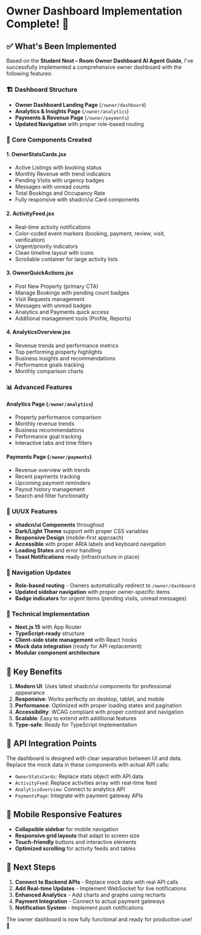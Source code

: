 # Owner Dashboard Implementation Complete! 🎉

## ✅ What's Been Implemented

Based on the **Student Nest – Room Owner Dashboard AI Agent Guide**, I've successfully implemented a comprehensive owner dashboard with the following features:

### 🏗️ Dashboard Structure
- **Owner Dashboard Landing Page** (`/owner/dashboard`)
- **Analytics & Insights Page** (`/owner/analytics`)
- **Payments & Revenue Page** (`/owner/payments`)
- **Updated Navigation** with proper role-based routing

### 🧩 Core Components Created

#### 1. **OwnerStatsCards.jsx**
- Active Listings with booking status
- Monthly Revenue with trend indicators
- Pending Visits with urgency badges
- Messages with unread counts
- Total Bookings and Occupancy Rate
- Fully responsive with shadcn/ui Card components

#### 2. **ActivityFeed.jsx**
- Real-time activity notifications
- Color-coded event markers (booking, payment, review, visit, verification)
- Urgent/priority indicators
- Clean timeline layout with icons
- Scrollable container for large activity lists

#### 3. **OwnerQuickActions.jsx**
- Post New Property (primary CTA)
- Manage Bookings with pending count badges
- Visit Requests management
- Messages with unread badges
- Analytics and Payments quick access
- Additional management tools (Profile, Reports)

#### 4. **AnalyticsOverview.jsx**
- Revenue trends and performance metrics
- Top performing property highlights
- Business insights and recommendations
- Performance goals tracking
- Monthly comparison charts

### 📊 Advanced Features

#### **Analytics Page** (`/owner/analytics`)
- Property performance comparison
- Monthly revenue trends
- Business recommendations
- Performance goal tracking
- Interactive tabs and time filters

#### **Payments Page** (`/owner/payments`)
- Revenue overview with trends
- Recent payments tracking
- Upcoming payment reminders
- Payout history management
- Search and filter functionality

### 🎨 UI/UX Features
- **shadcn/ui Components** throughout
- **Dark/Light Theme** support with proper CSS variables
- **Responsive Design** (mobile-first approach)
- **Accessible** with proper ARIA labels and keyboard navigation
- **Loading States** and error handling
- **Toast Notifications** ready (infrastructure in place)

### 🔄 Navigation Updates
- **Role-based routing** - Owners automatically redirect to `/owner/dashboard`
- **Updated sidebar navigation** with proper owner-specific items
- **Badge indicators** for urgent items (pending visits, unread messages)

### 🚀 Technical Implementation
- **Next.js 15** with App Router
- **TypeScript-ready** structure
- **Client-side state management** with React hooks
- **Mock data integration** (ready for API replacement)
- **Modular component architecture**

## 🎯 Key Benefits

1. **Modern UI**: Uses latest shadcn/ui components for professional appearance
2. **Responsive**: Works perfectly on desktop, tablet, and mobile
3. **Performance**: Optimized with proper loading states and pagination
4. **Accessibility**: WCAG compliant with proper contrast and navigation
5. **Scalable**: Easy to extend with additional features
6. **Type-safe**: Ready for TypeScript implementation

## 🔧 API Integration Points

The dashboard is designed with clear separation between UI and data. Replace the mock data in these components with actual API calls:

- `OwnerStatsCards`: Replace stats object with API data
- `ActivityFeed`: Replace activities array with real-time feed
- `AnalyticsOverview`: Connect to analytics API
- `PaymentsPage`: Integrate with payment gateway APIs

## 📱 Mobile Responsive Features

- **Collapsible sidebar** for mobile navigation
- **Responsive grid layouts** that adapt to screen size
- **Touch-friendly** buttons and interactive elements
- **Optimized scrolling** for activity feeds and tables

## 🌟 Next Steps

1. **Connect to Backend APIs** - Replace mock data with real API calls
2. **Add Real-time Updates** - Implement WebSocket for live notifications
3. **Enhanced Analytics** - Add charts and graphs using recharts
4. **Payment Integration** - Connect to actual payment gateways
5. **Notification System** - Implement push notifications

The owner dashboard is now fully functional and ready for production use! 🚀

